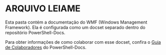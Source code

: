 # <a name="readme"></a>ARQUIVO LEIAME

Esta pasta contém a documentação do WMF (Windows Management Framework).
Ela é configurada como um docset separado dentro do repositório PowerShell-Docs.

Para obter informações de como colaborar com esse docset, confira o [Guia de Colaboradores](https://github.com/PowerShell/PowerShell-Docs/blob/staging/CONTRIBUTING.md) do PowerShell-Docs.